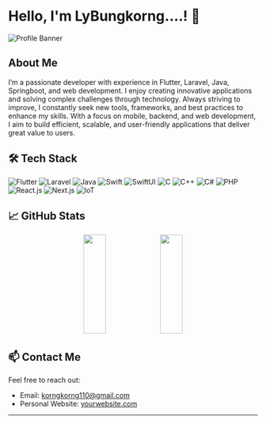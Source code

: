 # Hello, I'm LyBungkorng....! 👋

![Profile Banner](https://user-images.githubusercontent.com/74038190/212749171-b84692a8-2b04-4e3b-93ca-ac14705da224.gif)

## About Me

I’m a passionate developer with experience in Flutter, Laravel, Java, Springboot, and web development. I enjoy creating innovative applications and solving complex challenges through technology. Always striving to improve, I constantly seek new tools, frameworks, and best practices to enhance my skills. With a focus on mobile, backend, and web development, I aim to build efficient, scalable, and user-friendly applications that deliver great value to users.

## 🛠️ Tech Stack

![Flutter](https://img.shields.io/badge/Flutter-02569B?style=flat&logo=flutter&logoColor=white)
![Laravel](https://img.shields.io/badge/Laravel-FF2D20?style=flat&logo=laravel&logoColor=white)
![Java](https://img.shields.io/badge/Java-007396?style=flat&logo=java&logoColor=white)
![Swift](https://img.shields.io/badge/Swift-F05138?style=flat&logo=swift&logoColor=white)
![SwiftUI](https://img.shields.io/badge/SwiftUI-000000?style=flat&logo=swift&logoColor=white)
![C](https://img.shields.io/badge/C-A8B9CC?style=flat&logo=c&logoColor=white)
![C++](https://img.shields.io/badge/C%2B%2B-00599C?style=flat&logo=cplusplus&logoColor=white)
![C#](https://img.shields.io/badge/C%23-239120?style=flat&logo=c-sharp&logoColor=white)
![PHP](https://img.shields.io/badge/PHP-777BB4?style=flat&logo=php&logoColor=white)
![React.js](https://img.shields.io/badge/React.js-61DAFB?style=flat&logo=react&logoColor=black)
![Next.js](https://img.shields.io/badge/Next.js-000000?style=flat&logo=next.js&logoColor=white)
![IoT](https://img.shields.io/badge/IoT-FF6F00?style=flat&logo=internet-of-things&logoColor=white)

## 📈 GitHub Stats

<p align="center">
  <img src="https://github-readme-stats.vercel.app/api?username=korngCyber&show_icons=true&theme=default" width="30%" height="200" />
  <img src="https://github-readme-stats.vercel.app/api/top-langs/?username=korngCyber&layout=compact&theme=default" width="30%" height="200" />
</p>

## 📫 Contact Me

Feel free to reach out:

- Email: [korngkorng110@gmail.com](mailto:your-email@example.com)
- Personal Website: [yourwebsite.com](https://yourwebsite.com)



---


